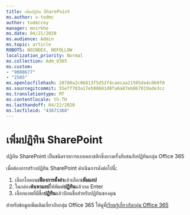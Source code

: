 ```yaml
---
title: เพิ่มปฏิทิน SharePoint
ms.author: v-todmc
author: todmccoy
manager: mnirkhe
ms.date: 04/21/2020
ms.audience: Admin
ms.topic: article
ROBOTS: NOINDEX, NOFOLLOW
localization_priority: Normal
ms.collection: Adm_O365
ms.custom:
- "9000677"
- "2585"
ms.openlocfilehash: 20780a2c06813f5d52f4caecaa21505da4c0b9f0
ms.sourcegitcommit: 55eff703a17e500681d8fa6a87eb067019ade3cc
ms.translationtype: MT
ms.contentlocale: th-TH
ms.lasthandoff: 04/22/2020
ms.locfileid: "43671368"
---
```

# <a name="add-a-sharepoint-calendar"></a>เพิ่มปฏิทิน SharePoint

ปฏิทิน SharePoint เป็นชนิดรายการแบบคลาสสิกซึ่งบางครั้งสับสนกับปฏิทินกลุ่ม Office 365
 
เมื่อต้องการสร้างปฏิทิน SharePoint ดําเนินการดังต่อไปนี้:
 
1.  เลือกไอคอน**เฟืองการตั้งค่า**แล้วเลือก**เพิ่มแอป**
2.  ในกล่อง**ค้นหาแอป**ให้พิมพ์**ปฏิทิน**แล้วกด Enter
3.  เลือกแอพที่มีชื่อ**ปฏิทิน**แล้วป้อนชื่อสําหรับปฏิทินของคุณ

สําหรับข้อมูลเพิ่มเติมเกี่ยวกับกลุ่ม Office 365 ให้ดูที่[เรียนรู้เกี่ยวกับกลุ่ม Office 365](https://support.office.com/article/Learn-about-Office-365-groups-b565caa1-5c40-40ef-9915-60fdb2d97fa2)

